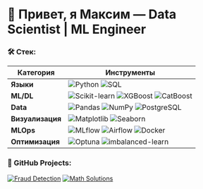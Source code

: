 # 👋 Привет, я Максим — Data Scientist | ML Engineer


### 🛠️ Стек:
| Категория       | Инструменты                                                                                     |
|-----------------|------------------------------------------------------------------------------------------------|
| **Языки**       | ![Python](https://img.shields.io/badge/Python-3776AB?style=for-the-badge&logo=python&logoColor=white) ![SQL](https://img.shields.io/badge/SQL-4479A1?style=for-the-badge&logo=postgresql&logoColor=white) |
| **ML/DL**       | ![Scikit-learn](https://img.shields.io/badge/scikit--learn-F7931E?style=for-the-badge&logo=scikit-learn&logoColor=white) ![XGBoost](https://img.shields.io/badge/XGBoost-017CEE?style=for-the-badge&logo=xgboost&logoColor=white) ![CatBoost](https://img.shields.io/badge/CatBoost-00AAEE?style=for-the-badge) |
| **Data**        | ![Pandas](https://img.shields.io/badge/Pandas-2C2D72?style=for-the-badge&logo=pandas&logoColor=white) ![NumPy](https://img.shields.io/badge/Numpy-013243?style=for-the-badge&logo=numpy&logoColor=white) ![PostgreSQL](https://img.shields.io/badge/PostgreSQL-4169E1?style=for-the-badge&logo=postgresql&logoColor=white) |
| **Визуализация**| ![Matplotlib](https://img.shields.io/badge/Matplotlib-%23ffffff.svg?style=for-the-badge&logo=Matplotlib&logoColor=black) ![Seaborn](https://img.shields.io/badge/Seaborn-0C7BDC?style=for-the-badge) |
| **MLOps**       | ![MLflow](https://img.shields.io/badge/MLflow-%23d9ead3.svg?style=for-the-badge&logo=mlflow&logoColor=blue) ![Airflow](https://img.shields.io/badge/Airflow-017CEE?style=for-the-badge&logo=apacheairflow&logoColor=white) ![Docker](https://img.shields.io/badge/Docker-2496ED?style=for-the-badge&logo=docker&logoColor=white) |
| **Оптимизация** | ![Optuna](https://img.shields.io/badge/Optuna-00AAEE?style=for-the-badge) ![imbalanced-learn](https://img.shields.io/badge/imblearn-EE7700?style=for-the-badge) |

### 📂 GitHub Projects:
[![Fraud Detection](https://github-readme-stats.vercel.app/api/pin/?username=rabotimnogo&repo=Fraud_Detection&theme=dark&show_owner=true)](https://github.com/rabotimnogo/Fraud_Detection)
[![Math Solutions](https://github-readme-stats.vercel.app/api/pin/?username=rabotimnogo&repo=Math_Solutions&theme=dark&show_owner=true&branch=Fourier_sum_series)](https://github.com/rabotimnogo/Math_Solutions/tree/Fourier_sum_series)
